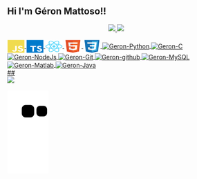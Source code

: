 ## Hi I'm Géron Mattoso!!
<div align="center">
  <a href="https://github.com/GeronMattoso">
  <img height="180em" src="https://github-readme-stats.vercel.app/api?username=GeronMattoso&show_icons=true&theme=dracula&include_all_commits=true&count_private=true"/>
  <img height="180em" src="https://github-readme-stats.vercel.app/api/top-langs/?username=GeronMattoso&layout=compact&langs_count=7&theme=dracula"/>
</div>

<div style="display: inline_block"><br>
  <img align="center" alt="Geron-Js" height="30" width="40" 
  src="https://raw.githubusercontent.com/devicons/devicon/master/icons/javascript/javascript-plain.svg">
  <img align="center" alt="Geron-Ts" height="30" width="40"
  src="https://raw.githubusercontent.com/devicons/devicon/master/icons/typescript/typescript-plain.svg">
  <img align="center" alt="Geron-React" height="30" width="40"
 src="https://raw.githubusercontent.com/devicons/devicon/master/icons/react/react-original.svg">
 <img align="center" alt="Geron-HTML" height="30" width="40" 
  src="https://raw.githubusercontent.com/devicons/devicon/master/icons/html5/html5-original.svg">
 <img align="center" alt="Geron-CSS" height="30" width="40" 
  src="https://raw.githubusercontent.com/devicons/devicon/master/icons/css3/css3-original.svg">
  <img align="center" alt="Geron-Python" height="30" width="40" 
   src="https://cdn.jsdelivr.net/gh/devicons/devicon/icons/python/python-original.svg">
   <img align="center" alt="Geron-C" height="30" width="40" 
   src="https://cdn.jsdelivr.net/gh/devicons/devicon/icons/c/c-original.svg">
   <img align="center" alt="Geron-NodeJs" height="30" width="40" 
            src="https://cdn.jsdelivr.net/gh/devicons/devicon/icons/nodejs/nodejs-original-wordmark.svg">
        <img align="center" alt="Geron-Git" height="30" width="40" 
            src="https://cdn.jsdelivr.net/gh/devicons/devicon/icons/git/git-original.svg">
            <img align="center" alt="Geron-github" height="30" width="40" 
            src="https://cdn.jsdelivr.net/gh/devicons/devicon/icons/github/github-original.svg">
            <img align="center" alt="Geron-MySQL" height="30" width="40" 
            src="https://cdn.jsdelivr.net/gh/devicons/devicon/icons/mysql/mysql-original-wordmark.svg">
            <i align="center" alt="Geron-MySQL" height="30" width="40" 
            class="devicon-mysql-plain-wordmark"></i>
            <img align="center" alt="Geron-Matlab" height="30" width="40" 
            src="https://cdn.jsdelivr.net/gh/devicons/devicon/icons/matlab/matlab-original.svg">
            <img align="center" alt="Geron-Java" height="30" width="40"
            src="https://cdn.jsdelivr.net/gh/devicons/devicon/icons/java/java-original-wordmark.svg" />


</div>
  ##
 
<div> 
  <a href="https://www.linkedin.com/in/geron-mattoso" target="_blank"><img src="https://img.shields.io/badge/-LinkedIn-%230077B5?style=for-the-badge&logo=linkedin&logoColor=white" target="_blank"></a> 
 
  ![Snake animation](https://github.com/rafaballerini/rafaballerini/blob/output/github-contribution-grid-snake.svg)
 
</div>
